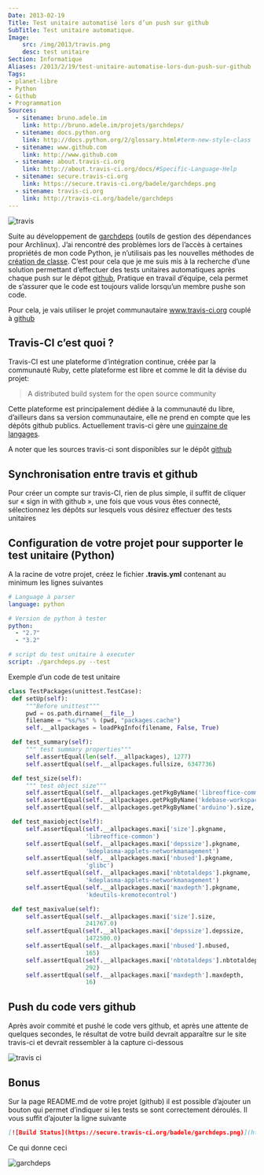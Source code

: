 ```yaml
---
Date: 2013-02-19
Title: Test unitaire automatisé lors d’un push sur github
SubTitle: Test unitaire automatique.
Image:
    src: /img/2013/travis.png
    desc: test unitaire
Section: Informatique
Aliases: /2013/2/19/test-unitaire-automatise-lors-dun-push-sur-github
Tags:
- planet-libre
- Python
- Github
- Programmation
Sources:
  - sitename: bruno.adele.im
    link: http://bruno.adele.im/projets/garchdeps/
  - sitename: docs.python.org
    link: http://docs.python.org/2/glossary.html#term-new-style-class
  - sitename: www.github.com
    link: http://www.github.com
  - sitename: about.travis-ci.org
    link: http://about.travis-ci.org/docs/#Specific-Language-Help
  - sitename: secure.travis-ci.org
    link: https://secure.travis-ci.org/badele/garchdeps.png
  - sitename: travis-ci.org
    link: http://travis-ci.org/badele/garchdeps
---
```


![travis](/img/2013/travis.png)

Suite au développement de [garchdeps](http://bruno.adele.im/projets/garchdeps/)
(outils de gestion des dépendances pour Archlinux). J’ai rencontré des problèmes
lors de l’accès à certaines propriétés de mon code Python, je n’utilisais pas
les nouvelles méthodes de
[création de classe](http://docs.python.org/2/glossary.html#term-new-style-class).
C’est pour cela que je me suis mis à la recherche d’une solution permettant
d’effectuer des tests unitaires automatiques après chaque push sur le dépot
[github](http://www.github.com/badele), Pratique en travail d’équipe, cela
permet de s’assurer que le code est toujours valide lorsqu’un membre pushe son
code.

Pour cela, je vais utiliser le projet communautaire www.travis-ci.org couplé à
[github](http://www.github.com/badele)

## Travis-CI c’est quoi ?

Travis-CI est une plateforme d’intégration continue, créée par la communauté
Ruby, cette plateforme est libre et comme le dit la dévise du projet:

> A distributed build system for the open source community

Cette plateforme est principalement dédiée à la communauté du libre, d’ailleurs
dans sa version communautaire, elle ne prend en compte que les dépôts github
publics. Actuellement travis-ci gère une
[quinzaine de langages](http://about.travis-ci.org/docs/#Specific-Language-Help).

A noter que les sources travis-ci sont disponibles sur le dépôt
[github](https://github.com/travis-ci/travis-ci)

## Synchronisation entre travis et github

Pour créer un compte sur travis-CI, rien de plus simple, il suffit de cliquer
sur « sign in with github », une fois que vous vous êtes connecté, sélectionnez
les dépôts sur lesquels vous désirez effectuer des tests unitaires

## Configuration de votre projet pour supporter le test unitaire (Python)

A la racine de votre projet, créez le fichier **.travis.yml** contenant au
minimum les lignes suivantes

```yaml
# Language à parser
language: python

# Version de python à tester
python:
  - "2.7"
  - "3.2"

# script du test unitaire à executer
script: ./garchdeps.py --test
```

Exemple d’un code de test unitaire

```python
class TestPackages(unittest.TestCase):
 def setUp(self):
     """Before unittest"""
     pwd = os.path.dirname(__file__)
     filename = "%s/%s" % (pwd, "packages.cache")
     self.__allpackages = loadPkgInfo(filename, False, True)

 def test_summary(self):
     """ test summary properties"""
     self.assertEqual(len(self.__allpackages), 1277)
     self.assertEqual(self.__allpackages.fullsize, 6347736)

 def test_size(self):
     """ test object size"""
     self.assertEqual(self.__allpackages.getPkgByName('libreoffice-common').size, 241767)
     self.assertEqual(self.__allpackages.getPkgByName('kdebase-workspace').size, 73720)
     self.assertEqual(self.__allpackages.getPkgByName('arduino').size, 47104)

 def test_maxiobject(self):
     self.assertEqual(self.__allpackages.maxi['size'].pkgname,
                      'libreoffice-common')
     self.assertEqual(self.__allpackages.maxi['depssize'].pkgname,
                      'kdeplasma-applets-networkmanagement')
     self.assertEqual(self.__allpackages.maxi['nbused'].pkgname,
                      'glibc')
     self.assertEqual(self.__allpackages.maxi['nbtotaldeps'].pkgname,
                      'kdeplasma-applets-networkmanagement')
     self.assertEqual(self.__allpackages.maxi['maxdepth'].pkgname,
                      'kdeutils-kremotecontrol')

 def test_maxivalue(self):
     self.assertEqual(self.__allpackages.maxi['size'].size,
                      241767.0)
     self.assertEqual(self.__allpackages.maxi['depssize'].depssize,
                      1472500.0)
     self.assertEqual(self.__allpackages.maxi['nbused'].nbused,
                      165)
     self.assertEqual(self.__allpackages.maxi['nbtotaldeps'].nbtotaldeps,
                      292)
     self.assertEqual(self.__allpackages.maxi['maxdepth'].maxdepth,
                      16)
```

## Push du code vers github

Après avoir commité et pushé le code vers github, et après une attente de
quelques secondes, le résultat de votre build devrait apparaître sur le site
travis-ci et devrait ressembler à la capture ci-dessous

![travis ci](/img/2013/travis-ci.png)

## Bonus

Sur la page README.md de votre projet (github) il est possible d’ajouter un
bouton qui permet d’indiquer si les tests se sont correctement déroulés. Il vous
suffit d’ajouter la ligne suivante

```markdown
[![Build Status](https://secure.travis-ci.org/badele/garchdeps.png)](http://travis-ci.org/badele/garchdeps)
```

Ce qui donne ceci

![garchdeps](https://secure.travis-ci.org/badele/garchdeps.png)
